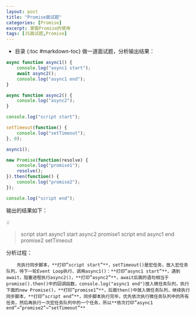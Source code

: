 ```yaml
---
layout: post
title: "Promise面试题"
categories: [Promise]
excerpt: 掌握Promise的使用
tags: [JS面试题,Promise]
---
```

- 目录
{:toc #markdown-toc}
做一道面试题，分析输出结果：

```jsx
async function async1() {
	console.log("async1 start");
	await async2();
	console.log("async1 end");
}

async function async2() {
	console.log("async2");
}

console.log("script start");

setTimeout(function() {
	console.log("setTimeout");
}, 0);

async1();

new Promise(function(resolve) {
	console.log("promise1");
	resolve();
}).then(function() {
	console.log("promise2");
});

console.log("script end");
```

输出的结果如下：

<aside>
💡

> script start
async1 start
async2
promise1
script end
async1 end
promise2
setTimeout
> 
</aside>

分析过程：

        先执行同步脚本，**打印”script start”**，setTimeout()是宏任务，放入宏任务队列，待下一轮Event Loop执行，调用async1()：**打印”async1 start”**，遇到await，阻塞进程执行async2()，**打印”async2”**，await后面的语句相当于promise().then()中的回调函数，console.log("async1 end")放入微任务队列，执行下面的new Promise()，**打印”promise1”**，后面then()中放入微任务队列，继续执行同步脚本，**打印”script end”**，同步脚本执行完毕，优先依次执行微任务队列中的所有任务，然后再执行一次宏任务队列中的一个任务，所以**依次打印”async1 end”→”promise2”→”setTimeout”**